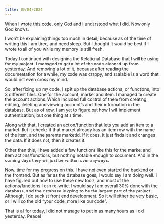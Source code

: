 ```yaml
---
title: 09/04/2024
---
```

When I wrote this code, only God and I understood what I did. Now only God knows.

I won’t be explaining things too much in detail, because as of the time of writing this I am tired, and need sleep. But I thought it would be best if I wrote to all of you while my memory is still fresh.

Today I continued with designing the Relational Database that I will be using for my project. I managed to get a lot of the code cleaned up from yesterday. And removing a lot of it, because after reading the documentation for a while, my code was crappy, and scalable is a word that would not even cross my mind.

So, after fixing up my code, I split up the database actions, or functions, into 3 different files. One for the account, market and item. I managed to create the account actions. Which included full control of them from creating, editing, deleting and viewing account’s and their information in the database.
But as of now, I am yet to figure out how I will implement authentication, but one thing at a time.

Along with that, I created an action/function that lets you add an item to a market. But it checks if that market already has an item row with the name of the item, and the parents marketid. If it does, it just finds it and changes the data. If it does not, then it creates it. 

Other than this, I have added a few functions like this for the market and item actions/functions, but nothing notable enough to document. And in the coming days they will just be written over anyways.

Now. time for my progress on this. I have not even started the backend or the frontend. But as far as the database goes, I would say I am doing well. I have figured out how to use these new tools, and most of the actions/functions I can re-write. I would say 
I am overall 30% done with the database, and the database is going to be the largest part of the project. Although, I do suck at front end development. So it will either be very basic, or I will do the old “your code, more like our code”.

That is all for today, I did not manage to put in as many hours as I did yesterday. 
Peace!
